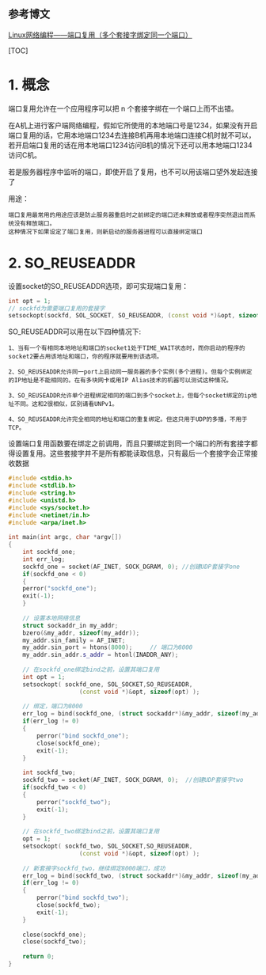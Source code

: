 ## 参考博文
[Linux网络编程——端口复用（多个套接字绑定同一个端口）](https://blog.csdn.net/tennysonsky/article/details/44062173)


[TOC]

# 1. 概念
端口复用允许在一个应用程序可以把 n 个套接字绑在一个端口上而不出错。

在A机上进行客户端网络编程，假如它所使用的本地端口号是1234，如果没有开启端口复用的话，它用本地端口1234去连接B机再用本地端口连接C机时就不可以，若开启端口复用的话在用本地端口1234访问B机的情况下还可以用本地端口1234访问C机。

若是服务器程序中监听的端口，即使开启了复用，也不可以用该端口望外发起连接了


用途：
```
端口复用最常用的用途应该是防止服务器重启时之前绑定的端口还未释放或者程序突然退出而系统没有释放端口。
这种情况下如果设定了端口复用，则新启动的服务器进程可以直接绑定端口
```


# 2. SO_REUSEADDR
设置socket的SO_REUSEADDR选项，即可实现端口复用：
```c++
int opt = 1;
// sockfd为需要端口复用的套接字
setsockopt(sockfd, SOL_SOCKET, SO_REUSEADDR, (const void *)&opt, sizeof(opt));
```

SO_REUSEADDR可以用在以下四种情况下:
```
1、当有一个有相同本地地址和端口的socket1处于TIME_WAIT状态时，而你启动的程序的socket2要占用该地址和端口，你的程序就要用到该选项。

2、SO_REUSEADDR允许同一port上启动同一服务器的多个实例(多个进程)。但每个实例绑定的IP地址是不能相同的。在有多块网卡或用IP Alias技术的机器可以测试这种情况。

3、SO_REUSEADDR允许单个进程绑定相同的端口到多个socket上，但每个socket绑定的ip地址不同。这和2很相似，区别请看UNPv1。

4、SO_REUSEADDR允许完全相同的地址和端口的重复绑定。但这只用于UDP的多播，不用于TCP。
```

设置端口复用函数要在绑定之前调用，而且只要绑定到同一个端口的所有套接字都得设置复用。这些套接字并不是所有都能读取信息，只有最后一个套接字会正常接收数据
```c++
#include <stdio.h>
#include <stdlib.h>
#include <string.h>
#include <unistd.h>
#include <sys/socket.h>
#include <netinet/in.h>
#include <arpa/inet.h>
 
int main(int argc, char *argv[])
{
	int sockfd_one;
	int err_log;
	sockfd_one = socket(AF_INET, SOCK_DGRAM, 0); //创建UDP套接字one
	if(sockfd_one < 0)
	{
	perror("sockfd_one");
	exit(-1);
	}
 
	// 设置本地网络信息
	struct sockaddr_in my_addr;
	bzero(&my_addr, sizeof(my_addr));
	my_addr.sin_family = AF_INET;
	my_addr.sin_port = htons(8000);		// 端口为8000
	my_addr.sin_addr.s_addr = htonl(INADDR_ANY);
	
	// 在sockfd_one绑定bind之前，设置其端口复用
	int opt = 1;
	setsockopt( sockfd_one, SOL_SOCKET,SO_REUSEADDR, 
					(const void *)&opt, sizeof(opt) );
 
	// 绑定，端口为8000
	err_log = bind(sockfd_one, (struct sockaddr*)&my_addr, sizeof(my_addr));
	if(err_log != 0)
	{
		perror("bind sockfd_one");
		close(sockfd_one);		
		exit(-1);
	}
 
	int sockfd_two;
	sockfd_two = socket(AF_INET, SOCK_DGRAM, 0);  //创建UDP套接字two
	if(sockfd_two < 0)
	{
		perror("sockfd_two");
		exit(-1);
	}
 
	// 在sockfd_two绑定bind之前，设置其端口复用
	opt = 1;
	setsockopt( sockfd_two, SOL_SOCKET,SO_REUSEADDR, 
					(const void *)&opt, sizeof(opt) );
	
	// 新套接字sockfd_two，继续绑定8000端口，成功
	err_log = bind(sockfd_two, (struct sockaddr*)&my_addr, sizeof(my_addr));
	if(err_log != 0)
	{
		perror("bind sockfd_two");
		close(sockfd_two);		
		exit(-1);
	}
 
	close(sockfd_one);
	close(sockfd_two);
 
	return 0;
}
```
